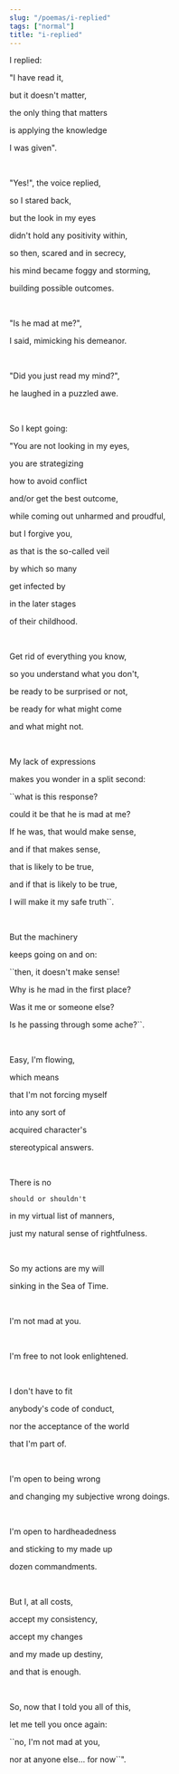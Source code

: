 ```yaml
---
slug: "/poemas/i-replied"
tags: ["normal"]
title: "i-replied"
---
```

I replied:

"I have read it,

but it doesn't matter,

the only thing that matters

is applying the knowledge

I was given".

&nbsp;

"Yes!", the voice replied,

so I stared back,

but the look in my eyes

didn't hold any positivity within,

so then, scared and in secrecy,

his mind became foggy and storming,

building possible outcomes.

&nbsp;

"Is he mad at me?",

I said, mimicking his demeanor.

&nbsp;

"Did you just read my mind?",

he laughed in a puzzled awe.

&nbsp;

So I kept going:

"You are not looking in my eyes,

you are strategizing

how to avoid conflict

and/or get the best outcome,

while coming out unharmed and proudful,

but I forgive you,

as that is the so-called veil

by which so many

get infected by

in the later stages

of their childhood.

&nbsp;

Get rid of everything you know,

so you understand what you don't,

be ready to be surprised or not,

be ready for what might come

and what might not.

&nbsp;

My lack of expressions

makes you wonder in a split second:

``what is this response?

could it be that he is mad at me?

If he was, that would make sense,

and if that makes sense,

that is likely to be true,

and if that is likely to be true,

I will make it my safe truth``.

&nbsp;

But the machinery

keeps going on and on:

``then, it doesn't make sense!

Why is he mad in the first place?

Was it me or someone else?

Is he passing through some ache?``.

&nbsp;

Easy, I'm flowing,

which means

that I'm not forcing myself

into any sort of

acquired character's

stereotypical answers.

&nbsp;

There is no

``should or shouldn't``

in my virtual list of manners,

just my natural sense of rightfulness.

&nbsp;

So my actions are my will

sinking in the Sea of Time.

&nbsp;

I'm not mad at you.

&nbsp;

I'm free to not look enlightened.

&nbsp;

I don't have to fit

anybody's code of conduct,

nor the acceptance of the world

that I'm part of.

&nbsp;

I'm open to being wrong

and changing my subjective wrong doings.

&nbsp;

I'm open to hardheadedness

and sticking to my made up

dozen commandments.

&nbsp;

But I, at all costs,

accept my consistency,

accept my changes

and my made up destiny,

and that is enough.

&nbsp;

So, now that I told you all of this,

let me tell you once again:

``no, I'm not mad at you,

nor at anyone else... for now``".